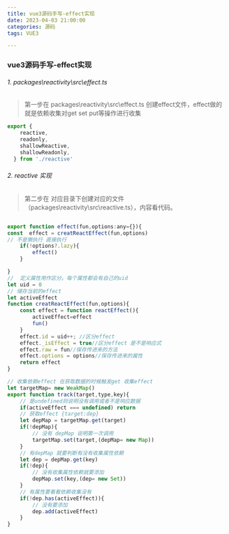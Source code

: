 ```yaml
---
title: vue3源码手写-effect实现
date: 2023-04-03 21:00:00
categories: 源码
tags: VUE3

---
```

### vue3源码手写-effect实现
###### 1. packages\reactivity\src\effect.ts 
> 第一步在 packages\reactivity\src\effect.ts 创建effect文件，effect做的就是依赖收集对get set put等操作进行收集
```javascript
export {
    reactive,
    readonly,
    shallowReactive,
    shallowReadonly,
  } from './reactive'

```
###### 2. reactive 实现
> 第二步在 对应目录下创建对应的文件（packages\reactivity\src\reactive.ts），内容看代码。
```javascript

export function effect(fun,options:any={}){
const  effect = creatReactEffect(fun,options)
// 不是懒执行 直接执行
    if(!options?.lazy){
        effect()
    }

}
//  定义属性用作区分。每个属性都会有自己的uid
let uid = 0
// 储存当前的effect
let activeEffect
function creatReactEffect(fun,options){
    const effect = function reactEffect(){
        activeEffect=effect
        fun()
    }
    effect.id = uid++; //区分effect
    effect._isEffect = true//区分effect 是不是响应式
    effect.raw = fun//保存传进来的方法
    effect.options = options//保存传进来的属性
    return effect
}

// 收集依赖effect 在获取数据的时候触发get 收集effect
let targetMap= new WeakMap()
export function track(target,type,key){
    // 是undefined则说明没有调用或者不是响应数据
    if(activeEffect === undefined) return 
    // 获取effect {target:dep}
    let depMap = targetMap.get(target)
    if(!depMap){
        // 没有 depMap 说明第一次调用
        targetMap.set(target,(depMap= new Map))
    }
    // 有depMap 就要判断有没有收集属性依赖
    let dep = depMap.get(key)
    if(!dep){
        // 没有收集属性依赖就要添加
        depMap.set(key,(dep= new Set))
    }
    // 有属性要看看依赖收集没有
    if(!dep.has(activeEffect)){
        // 没有要添加
        dep.add(activeEffect)
    }
}

```


